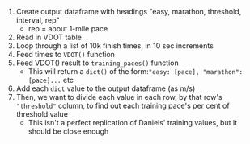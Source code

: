 1) Create output dataframe with headings "easy, marathon, threshold, interval, rep"
    - rep = about 1-mile pace
2) Read in VDOT table
3) Loop through a list of 10k finish times, in 10 sec increments
4) Feed times to `VDOT()` function
5) Feed VDOT() result to `training_paces()` function
    - This will return a `dict()` of the form:`"easy: [pace],
    "marathon": [pace]...` etc
6) Add each `dict` value to the output dataframe (as m/s)
7) Then, we want to divide each value in each row, by that row's `"threshold"` column, to find out each training pace's per cent of threshold value
    - This isn't a perfect replication of Daniels' training values, but it should be close enough
